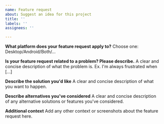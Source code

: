 ```yaml
---
name: Feature request
about: Suggest an idea for this project
title: ''
labels: ''
assignees: ''

---
```


<!-- IF YOU DO NOT USE THE TEMPLATE BELOW, YOUR ISSUE WILL BE CLOSED! THIS APPLIES FOR BUG REPORTS AND FEATURE REQUESTS, NO EXCEPTIONS!

The template below shows what you need to include in a good feature request, and you must use it.
I'm happy to help, but you have to ensure I fully understand what you want and have the information I need. -->

**What platform does your feature request apply to?**
Choose one: Desktop/Android/Both/...

**Is your feature request related to a problem? Please describe.**
A clear and concise description of what the problem is. Ex. I'm always frustrated when [...]

**Describe the solution you'd like**
A clear and concise description of what you want to happen.

**Describe alternatives you've considered**
A clear and concise description of any alternative solutions or features you've considered.

**Additional context**
Add any other context or screenshots about the feature request here.
